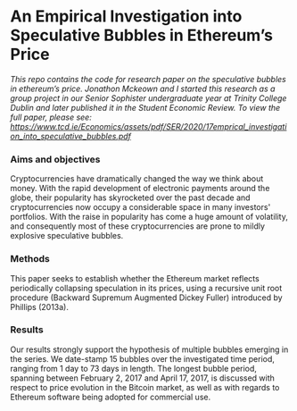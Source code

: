 # An Empirical Investigation into Speculative Bubbles in Ethereum’s Price
*This repo contains the code for research paper on the speculative bubbles in ethereum’s price. Jonathon Mckeown and I started this research as a group project in our Senior Sophister undergraduate year at Trinity College Dublin and later published it in the Student Economic Review.*
*To view the full paper, please see: https://www.tcd.ie/Economics/assets/pdf/SER/2020/17emprical_investigation_into_speculative_bubbles.pdf*

### Aims and objectives

Cryptocurrencies have dramatically changed the way we think about money. With the rapid development of electronic payments around the globe, their popularity has skyrocketed over the past decade and cryptocurrencies now occupy a considerable space in many investors' portfolios. With the raise in popularity has come a huge amount of volatility, and consequently most of these cryptocurrencies are prone to mildly explosive speculative bubbles.

### Methods

This paper seeks to establish whether the Ethereum market reflects periodically collapsing speculation in its prices, using a recursive unit root procedure (Backward Supremum Augmented Dickey Fuller) introduced by Phillips (2013a).

### Results

Our results strongly support the hypothesis of multiple bubbles emerging in the series. We date-stamp 15 bubbles over the investigated time period, ranging from 1 day to 73 days in length. The longest bubble period, spanning between February 2, 2017 and April 17, 2017, is discussed with respect to price evolution in the Bitcoin market, as well as with regards to Ethereum software being adopted for commercial use.
